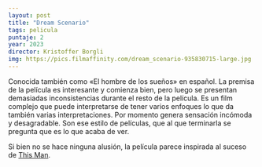 ```yaml
---
layout: post
title: "Dream Scenario"
tags: pelicula
puntaje: 2
year: 2023
director: Kristoffer Borgli
img: https://pics.filmaffinity.com/dream_scenario-935830715-large.jpg
---
```


Conocida también como «El hombre de los sueños» en español. La premisa de la película es interesante y comienza bien, pero luego se presentan demasiadas inconsistencias durante el resto de la película. Es un film complejo que puede interpretarse de tener varios enfoques lo que da también varias interpretaciones. Por momento genera sensación incómoda y desagradable. Son ese estilo de películas, que al que terminarla se pregunta que es lo que acaba de ver.

Si bien no se hace ninguna alusión, la película parece inspirada al suceso de [This Man](https://es.wikipedia.org/wiki/This_Man).
